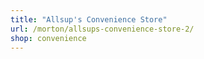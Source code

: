 ```yaml
---
title: "Allsup's Convenience Store"
url: /morton/allsups-convenience-store-2/
shop: convenience
---
```

